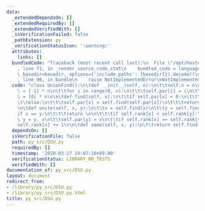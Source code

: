 ```yaml
---
data:
  _extendedDependsOn: []
  _extendedRequiredBy: []
  _extendedVerifiedWith: []
  _isVerificationFailed: false
  _pathExtension: py
  _verificationStatusIcon: ':warning:'
  attributes:
    links: []
  bundledCode: "Traceback (most recent call last):\n  File \"/opt/hostedtoolcache/Python/3.9.6/x64/lib/python3.9/site-packages/onlinejudge_verify/documentation/build.py\"\
    , line 71, in _render_source_code_stat\n    bundled_code = language.bundle(stat.path,\
    \ basedir=basedir, options={'include_paths': [basedir]}).decode()\n  File \"/opt/hostedtoolcache/Python/3.9.6/x64/lib/python3.9/site-packages/onlinejudge_verify/languages/python.py\"\
    , line 96, in bundle\n    raise NotImplementedError\nNotImplementedError\n"
  code: "class UnionFind():\n\tdef __init__(self, n):\n\t\tself.n = n\n\t\tself.par\
    \ = [-1] * n\n\t\tfor i in range(0, n):\n\t\t\tself.par[i] = i\n\t\tself.rank\
    \ = [0] * n\n\n\tdef find(self, x):\n\t\tif self.par[x] < 0:\n\t\t\treturn x\n\
    \t\telse:\n\t\t\tself.par[x] = self.find(self.par[x])\n\t\t\treturn self.par[x]\n\
    \n\tdef unite(self, x, y):\n\t\tx = self.find(x)\n\t\ty = self.find(y)\n\n\t\t\
    if x == y:\n\t\t\treturn \n\n\t\t\tif self.rank[x] < self.rank[y]:\n\t\t\t\tx,\
    \ y = y, x\n\t\tself.par[y] = x\n\t\tif self.rank[x] == self.rank[y]:\n\t\t\t\
    self.rank[x] += 1\n\n\tdef same(self, x, y):\n\t\treturn self.find(x) == self.find(y)"
  dependsOn: []
  isVerificationFile: false
  path: py_src/DSU.py
  requiredBy: []
  timestamp: '2020-03-27 19:07:10+09:00'
  verificationStatus: LIBRARY_NO_TESTS
  verifiedWith: []
documentation_of: py_src/DSU.py
layout: document
redirect_from:
- /library/py_src/DSU.py
- /library/py_src/DSU.py.html
title: py_src/DSU.py
---
```

